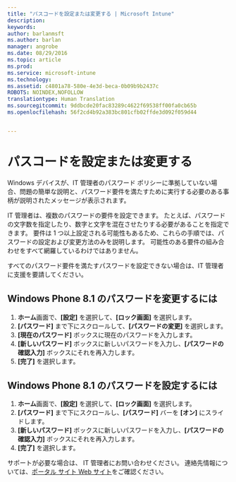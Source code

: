 ```yaml
---
title: "パスコードを設定または変更する | Microsoft Intune"
description: 
keywords: 
author: barlanmsft
ms.author: barlan
manager: angrobe
ms.date: 08/29/2016
ms.topic: article
ms.prod: 
ms.service: microsoft-intune
ms.technology: 
ms.assetid: c4801a78-580e-4e3d-beca-0b09b9b2437c
ROBOTS: NOINDEX,NOFOLLOW
translationtype: Human Translation
ms.sourcegitcommit: 9ddbcde20fac83289c4622f69538ff00fa0cb65b
ms.openlocfilehash: 56f2cd4b92a383bc801cfb02ffde3d092f059d44


---
```


# <a name="set-or-change-your-passcode"></a>パスコードを設定または変更する

Windows デバイスが、IT 管理者のパスワード ポリシーに準拠していない場合、問題の簡単な説明と、パスワード要件を満たすために実行する必要のある事柄が説明されたメッセージが表示されます。

IT 管理者は、複数のパスワードの要件を設定できます。 たとえば、パスワードの文字数を指定したり、数字と文字を混在させたりする必要があることを指定できます。 要件は 1 つ以上設定される可能性もあるため、これらの手順では、パスワードの設定および変更方法のみを説明します。 可能性のある要件の組み合わせをすべて網羅しているわけではありません。

すべてのパスワード要件を満たすパスワードを設定できない場合は、IT 管理者に支援を要請してください。

## <a name="to-change-your-password-on-windows-phone-81"></a>Windows Phone 8.1 のパスワードを変更するには

1. **ホーム**画面で、**[設定]** を選択して、**[ロック画面]** を選択します。
2. **[パスワード]** まで下にスクロールして、**[パスワードの変更]** を選択します。
3. **[現在のパスワード]** ボックスに現在のパスワードを入力します。
4. **[新しいパスワード]** ボックスに新しいパスワードを入力し、**[パスワードの確認入力]** ボックスにそれを再入力します。
4. **[完了]** を選択します。

## <a name="to-set-your-password-on-windows-phone-81"></a>Windows Phone 8.1 のパスワードを設定するには

1. **ホーム**画面で、**[設定]** を選択して、**[ロック画面]** を選択します。
2. **[パスワード]** まで下にスクロールし、**[パスワード]** バーを **[オン]** にスライドします。
3. **[新しいパスワード]** ボックスに新しいパスワードを入力し、**[パスワードの確認入力]** ボックスにそれを再入力します。
4. **[完了]** を選択します。

サポートが必要な場合は、 IT 管理者にお問い合わせください。 連絡先情報については、[ポータル サイト Web サイト](http://portal.manage.microsoft.com)をご確認ください。



<!--HONumber=Nov16_HO1-->


